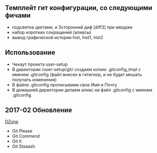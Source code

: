 ## Темплейт гит конфигурации, со следующими фичами
* подсветка цветами, и 3сторонний диф [diff3] при мердже
* набор коротких сокращений (алиасы)
* вывод графической истории hist, hist1, hist2

## Использование
* Чекаут проекта user-setup
* В директории /user-setup/git/ создаем копию .gitconfig_tmpl с именем .gitconfig (файл внесен в гитигнор, и не будет мешать получать изменения)
* В файле .gitconfig прописываем свое Имя и Почту
* В домашней директории делаем алиас на файл .gitconfig с именем .gitconfig

## 2017-02 Обновление
[DZone](https://dzone.com/articles/lesser-known-git-commands?utm_source=Top%205&utm_medium=email&utm_campaign=2017-02-24)
* Git Please
* Git Commend
* Git It
* Git Staaash
